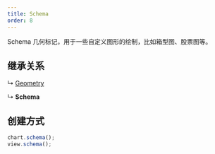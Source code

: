 ```yaml
---
title: Schema
order: 8
---
```


Schema 几何标记，用于一些自定义图形的绘制，比如箱型图、股票图等。

<a name="47c96d01"></a>

## 继承关系

↳ [Geometry](geometry)

↳ **Schema**

<a name="d3474432"></a>

## 创建方式

```typescript
chart.schema();
view.schema();
```

